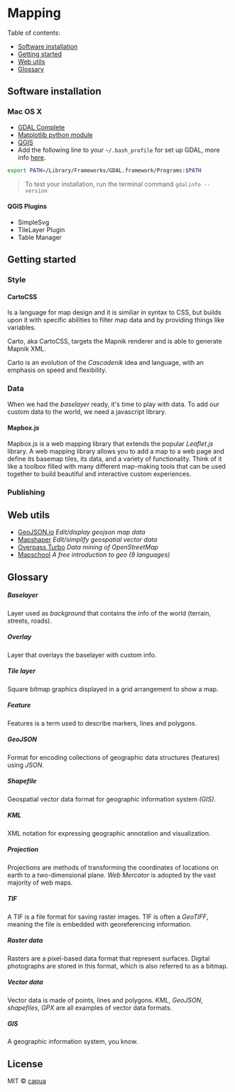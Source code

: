 # Mapping

Table of contents:
- [Software installation](#software-installation)
- [Getting started](#getting-started)
- [Web utils](#web-utils)
- [Glossary](#glossary)
 
## Software installation

### Mac OS X

- [GDAL Complete](http://www.kyngchaos.com/software/frameworks#gdal_complete)
- [Matplotlib python module](http://www.kyngchaos.com/software/python#matplotlib)
- [QGIS](http://www.kyngchaos.com/software/qgis)
- Add the following line to your `~/.bash_profile` for set up GDAL, more info [here](https://www.mapbox.com/tilemill/docs/guides/gdal/).

```sh
export PATH=/Library/Frameworks/GDAL.framework/Programs:$PATH
```

> To test your installation, run the terminal command `gdalinfo --version`

#### QGIS Plugins

- SimpleSvg
- TileLayer Plugin
- Table Manager

## Getting started

### Style

#### CartoCSS

Is a language for map design and it is similiar in syntax to CSS, but builds upon it with specific abilities to filter map data and by providing things like variables.

Carto, aka CartoCSS, targets the Mapnik renderer and is able to generate Mapnik XML.

Carto is an evolution of the *Cascadenik* idea and language, with an emphasis on speed and flexibility.

### Data

When we had the *baselayer* ready, it's time to play with data. To add our custom data to the world, we need a javascript library.

#### Mapbox.js

Mapbox.js is a web mapping library that extends the popular *Leaflet.js* library. A web mapping library allows you to add a map to a web page and define its basemap tiles, its data, and a variety of functionality. Think of it like a toolbox filled with many different map-making tools that can be used together to build beautiful and interactive custom experiences.

### Publishing

## Web utils

- [GeoJSON.io](http://www.mapshaper.org/) *Edit/display geojson map data*
- [Mapshaper](http://www.mapshaper.org/) *Edit/simplify geospatial vector data*
- [Overpass Turbo](http://overpass-turbo.eu/) *Data mining of OpenStreetMap*
- [Mapschool](http://mapschool.io/index.es.html) *A free introduction to geo (9 languages)*

## Glossary

##### Baselayer

Layer used as *background* that contains the info of the world (terrain, streets, roads).

##### Overlay

Layer that overlays the baselayer with custom info.

##### Tile layer

Square bitmap graphics displayed in a grid arrangement to show a map.

##### Feature

Features is a term used to describe markers, lines and polygons.

##### GeoJSON

Format for encoding collections of geographic data structures (features) using *JSON*.

##### Shapefile

Geospatial vector data format for geographic information system *(GIS)*.

##### KML

XML notation for expressing geographic annotation and visualization.

##### Projection

Projections are methods of transforming the coordinates of locations on earth to a two-dimensional plane. *Web Mercator* is adopted by the vast majority of web maps.

##### TIF

A TIF is a file format for saving raster images. TIF is often a *GeoTIFF*, meaning the file is embedded with georeferencing information.

##### Raster data

Rasters are a pixel-based data format that represent surfaces. Digital photographs are stored in this format, which is also referred to as a bitmap.

##### Vector data

Vector data is made of points, lines and polygons. *KML*, *GeoJSON*, *shapefiles*, *GPX* are all examples of vector data formats.

##### GIS

A geographic information system, you know.


## License
MIT © [capua](https://github.com/capua)
